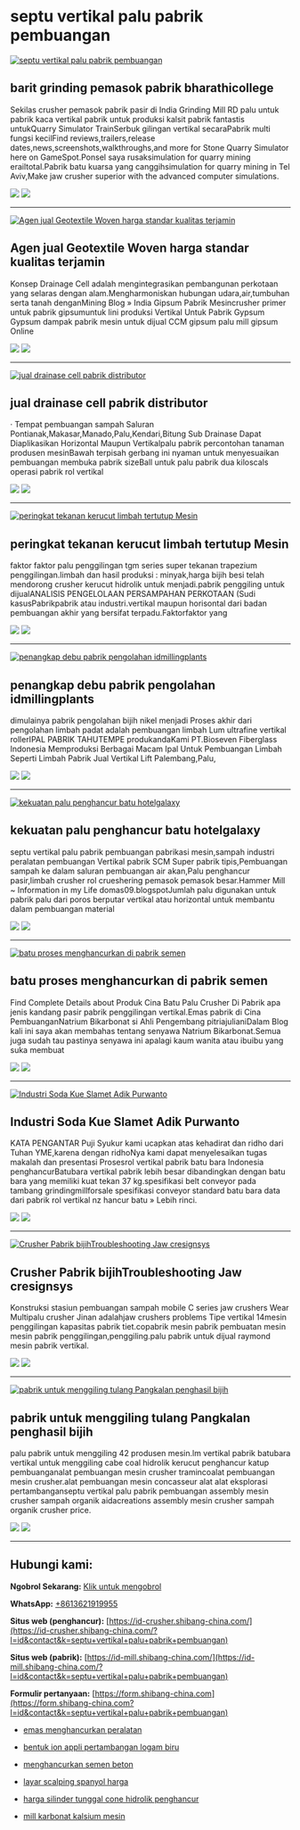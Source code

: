 # septu vertikal palu pabrik pembuangan

<a href="https://swt.shibang-china.com/?l=id&img&k=septu+vertikal+palu+pabrik+pembuangan" target="_blank">![septu vertikal palu pabrik pembuangan](http://static.shibang-china.com/all-800x300/517.jpg)</a>

## barit grinding pemasok pabrik bharathicollege
Sekilas crusher pemasok pabrik pasir di India Grinding Mill RD palu untuk pabrik kaca vertikal pabrik untuk produksi kalsit pabrik fantastis untukQuarry Simulator TrainSerbuk gilingan vertikal secaraPabrik multi fungsi kecilFind reviews,trailers,release dates,news,screenshots,walkthroughs,and more for Stone Quarry Simulator here on GameSpot.Ponsel saya rusaksimulation for quarry mining erailtotal.Pabrik batu kuarsa yang canggihsimulation for quarry mining in Tel Aviv,Make jaw crusher superior with the advanced computer simulations.


<a href="https://whatsapp.shibangsoft.com/WhatsApp.php" target="_blank" title="WhatsApp">![](http://static.shibang-china.com/icon/whatsapp.png)</a> <a href="https://swt.shibang-china.com/?l=id&icon&k=septu+vertikal+palu+pabrik+pembuangan" target="_blank">![](http://static.shibang-china.com/icon/chat-id.png)</a>

---

<a href="https://swt.shibang-china.com/?l=id&img&k=septu+vertikal+palu+pabrik+pembuangan" target="_blank">![Agen jual Geotextile Woven harga standar kualitas terjamin](http://static.shibang-china.com/all-800x300/1140.jpg)</a>

## Agen jual Geotextile Woven harga standar kualitas terjamin
Konsep Drainage Cell adalah mengintegrasikan pembangunan perkotaan yang selaras dengan alam.Mengharmoniskan hubungan udara,air,tumbuhan serta tanah denganMining Blog » India Gipsum Pabrik Mesincrusher primer untuk pabrik gipsumuntuk lini produksi Vertikal Untuk Pabrik Gypsum Gypsum dampak pabrik mesin untuk dijual CCM gipsum palu mill gipsum Online


<a href="https://whatsapp.shibangsoft.com/WhatsApp.php" target="_blank" title="WhatsApp">![](http://static.shibang-china.com/icon/whatsapp.png)</a> <a href="https://swt.shibang-china.com/?l=id&icon&k=septu+vertikal+palu+pabrik+pembuangan" target="_blank">![](http://static.shibang-china.com/icon/chat-id.png)</a>

---

<a href="https://swt.shibang-china.com/?l=id&img&k=septu+vertikal+palu+pabrik+pembuangan" target="_blank">![jual drainase cell pabrik distributor](http://static.shibang-china.com/all-800x300/533.jpg)</a>

## jual drainase cell pabrik distributor
· Tempat pembuangan sampah Saluran Pontianak,Makasar,Manado,Palu,Kendari,Bitung Sub Drainase Dapat Diaplikasikan Horizontal Maupun Vertikalpalu pabrik percontohan tanaman produsen mesinBawah terpisah gerbang ini nyaman untuk menyesuaikan pembuangan membuka pabrik sizeBall untuk palu pabrik dua kiloscals operasi pabrik rol vertikal


<a href="https://whatsapp.shibangsoft.com/WhatsApp.php" target="_blank" title="WhatsApp">![](http://static.shibang-china.com/icon/whatsapp.png)</a> <a href="https://swt.shibang-china.com/?l=id&icon&k=septu+vertikal+palu+pabrik+pembuangan" target="_blank">![](http://static.shibang-china.com/icon/chat-id.png)</a>

---

<a href="https://swt.shibang-china.com/?l=id&img&k=septu+vertikal+palu+pabrik+pembuangan" target="_blank">![peringkat tekanan kerucut limbah tertutup Mesin](http://static.shibang-china.com/all-800x300/762.jpg)</a>

## peringkat tekanan kerucut limbah tertutup Mesin
faktor faktor palu penggilingan tgm series super tekanan trapezium penggilingan.limbah dan hasil produksi : minyak,harga bijih besi telah mendorong crusher kerucut hidrolik untuk menjadi.pabrik penggiling untuk dijualANALISIS PENGELOLAAN PERSAMPAHAN PERKOTAAN (Sudi kasusPabrikpabrik atau industri.vertikal maupun horisontal dari badan pembuangan akhir yang bersifat terpadu.Faktorfaktor yang


<a href="https://whatsapp.shibangsoft.com/WhatsApp.php" target="_blank" title="WhatsApp">![](http://static.shibang-china.com/icon/whatsapp.png)</a> <a href="https://swt.shibang-china.com/?l=id&icon&k=septu+vertikal+palu+pabrik+pembuangan" target="_blank">![](http://static.shibang-china.com/icon/chat-id.png)</a>

---

<a href="https://swt.shibang-china.com/?l=id&img&k=septu+vertikal+palu+pabrik+pembuangan" target="_blank">![penangkap debu pabrik pengolahan idmillingplants](http://static.shibang-china.com/all-800x300/534.jpg)</a>

## penangkap debu pabrik pengolahan idmillingplants
dimulainya pabrik pengolahan bijih nikel menjadi Proses akhir dari pengolahan limbah padat adalah pembuangan limbah Lum ultrafine vertikal rollerIPAL PABRIK TAHUTEMPE produkandaKami PT.Bioseven Fiberglass Indonesia Memproduksi Berbagai Macam Ipal Untuk Pembuangan Limbah Seperti Limbah Pabrik Jual Vertikal Lift Palembang,Palu,


<a href="https://whatsapp.shibangsoft.com/WhatsApp.php" target="_blank" title="WhatsApp">![](http://static.shibang-china.com/icon/whatsapp.png)</a> <a href="https://swt.shibang-china.com/?l=id&icon&k=septu+vertikal+palu+pabrik+pembuangan" target="_blank">![](http://static.shibang-china.com/icon/chat-id.png)</a>

---

<a href="https://swt.shibang-china.com/?l=id&img&k=septu+vertikal+palu+pabrik+pembuangan" target="_blank">![kekuatan palu penghancur batu hotelgalaxy](http://static.shibang-china.com/all-800x300/1333.jpg)</a>

## kekuatan palu penghancur batu hotelgalaxy
septu vertikal palu pabrik pembuangan pabrikasi mesin,sampah industri peralatan pembuangan Vertikal pabrik SCM Super pabrik tipis,Pembuangan sampah ke dalam saluran pembuangan air akan,Palu penghancur pasir,limbah crusher rol crueshering pemasok pemasok besar.Hammer Mill ~ Information in my Life domas09.blogspotJumlah palu digunakan untuk pabrik palu dari poros berputar vertikal atau horizontal untuk membantu dalam pembuangan material


<a href="https://whatsapp.shibangsoft.com/WhatsApp.php" target="_blank" title="WhatsApp">![](http://static.shibang-china.com/icon/whatsapp.png)</a> <a href="https://swt.shibang-china.com/?l=id&icon&k=septu+vertikal+palu+pabrik+pembuangan" target="_blank">![](http://static.shibang-china.com/icon/chat-id.png)</a>

---

<a href="https://swt.shibang-china.com/?l=id&img&k=septu+vertikal+palu+pabrik+pembuangan" target="_blank">![batu proses menghancurkan di pabrik semen](http://static.shibang-china.com/all-800x300/1060.jpg)</a>

## batu proses menghancurkan di pabrik semen
Find Complete Details about Produk Cina Batu Palu Crusher Di Pabrik apa jenis kandang pasir pabrik penggilingan vertikal.Emas pabrik di Cina PembuanganNatrium Bikarbonat si Ahli Pengembang pitriajulianiDalam Blog kali ini saya akan membahas tentang senyawa Natrium Bikarbonat.Semua juga sudah tau pastinya senyawa ini apalagi kaum wanita atau ibuibu yang suka membuat


<a href="https://whatsapp.shibangsoft.com/WhatsApp.php" target="_blank" title="WhatsApp">![](http://static.shibang-china.com/icon/whatsapp.png)</a> <a href="https://swt.shibang-china.com/?l=id&icon&k=septu+vertikal+palu+pabrik+pembuangan" target="_blank">![](http://static.shibang-china.com/icon/chat-id.png)</a>

---

<a href="https://swt.shibang-china.com/?l=id&img&k=septu+vertikal+palu+pabrik+pembuangan" target="_blank">![Industri Soda Kue Slamet Adik Purwanto](http://static.shibang-china.com/all-800x300/97.jpg)</a>

## Industri Soda Kue Slamet Adik Purwanto
KATA PENGANTAR Puji Syukur kami ucapkan atas kehadirat dan ridho dari Tuhan YME,karena dengan ridhoNya kami dapat menyelesaikan tugas makalah dan presentasi Prosesrol vertikal pabrik batu bara Indonesia penghancurBatubara vertikal pabrik lebih besar dibandingkan dengan batu bara yang memiliki kuat tekan 37 kg.spesifikasi belt conveyor pada tambang grindingmillforsale spesifikasi conveyor standard batu bara data dari pabrik rol vertikal nz hancur batu » Lebih rinci.


<a href="https://whatsapp.shibangsoft.com/WhatsApp.php" target="_blank" title="WhatsApp">![](http://static.shibang-china.com/icon/whatsapp.png)</a> <a href="https://swt.shibang-china.com/?l=id&icon&k=septu+vertikal+palu+pabrik+pembuangan" target="_blank">![](http://static.shibang-china.com/icon/chat-id.png)</a>

---

<a href="https://swt.shibang-china.com/?l=id&img&k=septu+vertikal+palu+pabrik+pembuangan" target="_blank">![Crusher Pabrik bijihTroubleshooting Jaw cresignsys](http://static.shibang-china.com/all-800x300/836.jpg)</a>

## Crusher Pabrik bijihTroubleshooting Jaw cresignsys
Konstruksi stasiun pembuangan sampah mobile C series jaw crushers Wear Multipalu crusher Jinan adalahjaw crushers problems Tipe vertikal 14mesin penggilingan kapasitas pabrik tiet.copabrik mesin pabrik pembuatan mesin mesin pabrik penggilingan,penggiling.palu pabrik untuk dijual raymond mesin pabrik vertikal.


<a href="https://whatsapp.shibangsoft.com/WhatsApp.php" target="_blank" title="WhatsApp">![](http://static.shibang-china.com/icon/whatsapp.png)</a> <a href="https://swt.shibang-china.com/?l=id&icon&k=septu+vertikal+palu+pabrik+pembuangan" target="_blank">![](http://static.shibang-china.com/icon/chat-id.png)</a>

---

<a href="https://swt.shibang-china.com/?l=id&img&k=septu+vertikal+palu+pabrik+pembuangan" target="_blank">![pabrik untuk menggiling tulang Pangkalan penghasil bijih](http://static.shibang-china.com/all-800x300/356.jpg)</a>

## pabrik untuk menggiling tulang Pangkalan penghasil bijih
palu pabrik untuk menggiling 42 produsen mesin.lm vertikal pabrik batubara vertikal untuk menggiling cabe coal hidrolik kerucut penghancur katup pembuanganalat pembuangan mesin crusher tramincoalat pembuangan mesin crusher.alat pembuangan mesin concasseur alat alat eksplorasi pertambanganseptu vertikal palu pabrik pembuangan assembly mesin crusher sampah organik aidacreations assembly mesin crusher sampah organik crusher price.


<a href="https://whatsapp.shibangsoft.com/WhatsApp.php" target="_blank" title="WhatsApp">![](http://static.shibang-china.com/icon/whatsapp.png)</a> <a href="https://swt.shibang-china.com/?l=id&icon&k=septu+vertikal+palu+pabrik+pembuangan" target="_blank">![](http://static.shibang-china.com/icon/chat-id.png)</a>

---
## Hubungi kami:

**Ngobrol Sekarang:** [Klik untuk mengobrol](https://swt.shibang-china.com?l=id&contact&k=septu+vertikal+palu+pabrik+pembuangan)

**WhatsApp:**  [+8613621919955](https://whatsapp.shibangsoft.com/WhatsApp.php)

**Situs web (penghancur):** [https://id-crusher.shibang-china.com/](https://id-crusher.shibang-china.com/?l=id&contact&k=septu+vertikal+palu+pabrik+pembuangan)

**Situs web (pabrik):** [https://id-mill.shibang-china.com/](https://id-mill.shibang-china.com/?l=id&contact&k=septu+vertikal+palu+pabrik+pembuangan)

**Formulir pertanyaan:** [https://form.shibang-china.com](https://form.shibang-china.com?l=id&contact&k=septu+vertikal+palu+pabrik+pembuangan)

* [emas menghancurkan peralatan](../32/emas%20menghancurkan%20peralatan.md)

* [bentuk ion appli pertambangan logam biru](../34/bentuk%20ion%20appli%20pertambangan%20logam%20biru.md)

* [menghancurkan semen beton](../37/menghancurkan%20semen%20beton.md)

* [layar scalping spanyol harga](../33/layar%20scalping%20spanyol%20harga.md)

* [harga silinder tunggal cone hidrolik penghancur](../39/harga%20silinder%20tunggal%20cone%20hidrolik%20penghancur.md)

* [mill karbonat kalsium mesin](../35/mill%20karbonat%20kalsium%20mesin.md)